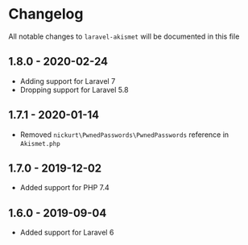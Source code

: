 # Changelog

All notable changes to `laravel-akismet` will be documented in this file

## 1.8.0 - 2020-02-24

- Adding support for Laravel 7
- Dropping support for Laravel 5.8

## 1.7.1 - 2020-01-14

- Removed `nickurt\PwnedPasswords\PwnedPasswords` reference in `Akismet.php`

## 1.7.0 - 2019-12-02

- Added support for PHP 7.4

## 1.6.0 - 2019-09-04

- Added support for Laravel 6
